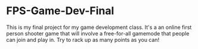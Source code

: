 # FPS-Game-Dev-Final
 This is my final project for my game development class. It's a an online first person shooter game that will involve a free-for-all gamemode that people can join and play in. Try to rack up as many points as you can!